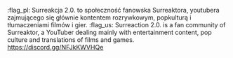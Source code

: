 :flag_pl: Surreakcja 2.0. to społeczność fanowska Surreaktora, youtubera zajmującego się głównie kontentem rozrywkowym, popkulturą i tłumaczeniami filmów i gier.
:flag_us: Surreaction 2.0. is a fan community of Surreaktor, a YouTuber dealing mainly with entertainment content, pop culture and translations of films and games.
https://discord.gg/NFJkKWVHQe